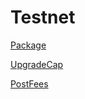 # Testnet

[Package](https://testnet.suivision.xyz/package/0x1bb982b71af3f6e7fb46a41f82ce6deb799176b55ca48aee547fad684e2b4d93)

[UpgradeCap](https://testnet.suivision.xyz/object/0x4a769251219ec1d872503b53b7a166b161c31ebaa07637fae3a92d079ef486b2)

[PostFees](https://testnet.suivision.xyz/object/0x45c0fe762fe634e25b62f386fce5e627d3e70275ab6de42267d4f684e8d95ec9)

